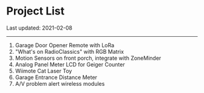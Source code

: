 # Project List

Last updated: 2021-02-08

---

1. Garage Door Opener Remote with LoRa
2. "What's on RadioClassics" with RGB Matrix
3. Motion Sensors on front porch, integrate with ZoneMinder
4. Analog Panel Meter LCD for Geiger Counter
5. Wiimote Cat Laser Toy
6. Garage Entrance Distance Meter
7. A/V problem alert wireless modules
